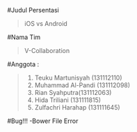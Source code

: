 #Judul Persentasi
 >iOS vs Android

#Nama Tim
 >V-Collaboration

#Anggota :
 >1. Teuku Martunisyah (131112110)
 >2. Muhammad Al-Pandi (131112098)
 >3. Rian Syahputra(131112063)
 >4. Hida Triliani (131111815)
 >5. Zulfachri Harahap (131111645)

#Bug!!!
-Bower File Error  
